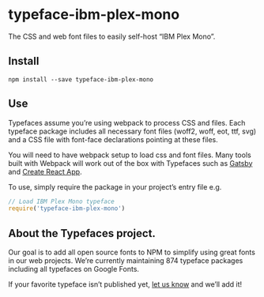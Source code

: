 
# typeface-ibm-plex-mono

The CSS and web font files to easily self-host “IBM Plex Mono”.

## Install

`npm install --save typeface-ibm-plex-mono`

## Use

Typefaces assume you’re using webpack to process CSS and files. Each typeface
package includes all necessary font files (woff2, woff, eot, ttf, svg) and
a CSS file with font-face declarations pointing at these files.

You will need to have webpack setup to load css and font files. Many tools built
with Webpack will work out of the box with Typefaces such as [Gatsby](https://github.com/gatsbyjs/gatsby)
and [Create React App](https://github.com/facebookincubator/create-react-app).

To use, simply require the package in your project’s entry file e.g.

```javascript
// Load IBM Plex Mono typeface
require('typeface-ibm-plex-mono')
```

## About the Typefaces project.

Our goal is to add all open source fonts to NPM to simplify using great fonts in
our web projects. We’re currently maintaining 874 typeface packages
including all typefaces on Google Fonts.

If your favorite typeface isn’t published yet, [let us know](https://github.com/KyleAMathews/typefaces)
and we’ll add it!
